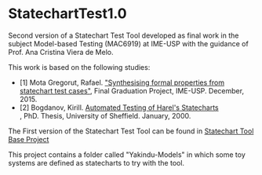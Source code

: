 # StatechartTest1.0
Second version of a Statechart Test Tool developed as final work in the subject Model-based Testing (MAC6919) at IME-USP with the guidance of Prof. Ana Cristina Viera de Melo.

<p>This work is based on the following studies:</p>
<ul>
<li>[1]  Mota Gregorut, Rafael. <a href="https://linux.ime.usp.br/%7Erafamota/mac0499/monografia_gregorut.pdf">"Synthesising formal properties from statechart test cases"</a>, Final Graduation Project, IME-USP. December, 2015.</li>
<li>[2]  Bogdanov, Kirill. <a href="http://staffwww.dcs.shef.ac.uk/people/K.Bogdanov/testing_of_statecharts-PhD.pdf">Automated Testing of Harel's Statecharts</a></li>, PhD. Thesis, University of Sheffield. January, 2000. 
</ul>

The First version of the Statechart Test Tool can be found in <a href="https://github.com/rafaelgregorut/StatechartTests">Statechart Tool Base Project</a>

This project contains a folder called "Yakindu-Models" in which some toy systems are defined as statecharts to try with the tool.
